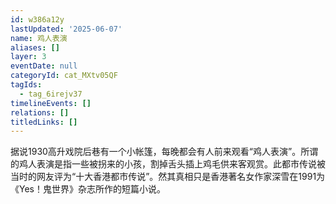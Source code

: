 ```yaml
---
id: w386a12y
lastUpdated: '2025-06-07'
name: 鸡人表演
aliases: []
layer: 3
eventDate: null
categoryId: cat_MXtv05QF
tagIds:
  - tag_6irejv37
timelineEvents: []
relations: []
titledLinks: []
---
```

据说1930高升戏院后巷有一个小帐篷，每晚都会有人前来观看“鸡人表演”。所谓的鸡人表演是指一些被拐来的小孩，割掉舌头插上鸡毛供来客观赏。此都市传说被当时的网友评为“十大香港都市传说”。然其真相只是香港著名女作家深雪在1991为《Yes！鬼世界》杂志所作的短篇小说。
